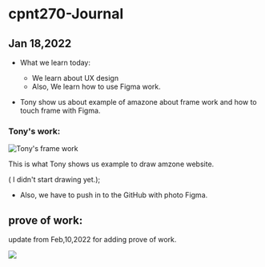 # cpnt270-Journal

## Jan 18,2022

- What we learn today:
   - We learn about UX design 
   - Also, We learn how to use Figma work. 

- Tony show us about example of amazone about frame work and how to touch frame with Figma. 

### Tony's work: 

![Tony's frame work](https://user-images.githubusercontent.com/56320722/150210631-093cec2f-4044-4b06-81eb-293c06401d29.JPG)


This is what Tony shows us example to draw amzone website. 

( I didn't start drawing yet.);

- Also, we have to push in to the GitHub with photo Figma. 

## prove of work:

update from Feb,10,2022 for adding prove of work.

![](https://i.imgur.com/dc61Lk3.jpg)
